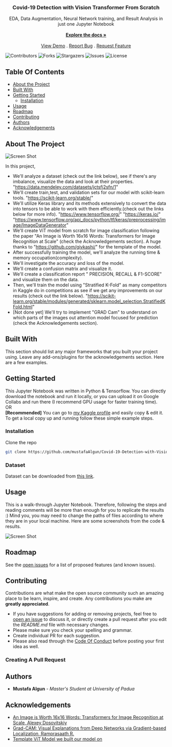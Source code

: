 <br/>
<p align="center">
  <h3 align="center">Covid-19 Detection with Vision Transformer From Scratch</h3>

  <p align="center">
    EDA, Data Augmentation, Neural Network training, and Result Analysis in just one Jupyter Notebook
    <br/>
    <br/>
    <a href="https://github.com/mustafaAlgun/Covid-19-Detection-with-Vision-Transformer"><strong>Explore the docs »</strong></a>
    <br/>
    <br/>
    <a href="https://github.com/mustafaAlgun/Covid-19-Detection-with-Vision-Transformer">View Demo</a>
    .
    <a href="https://github.com/mustafaAlgun/Covid-19-Detection-with-Vision-Transformer/issues">Report Bug</a>
    .
    <a href="https://github.com/mustafaAlgun/Covid-19-Detection-with-Vision-Transformer/issues">Request Feature</a>
  </p>
</p>

![Contributors](https://img.shields.io/github/contributors/mustafaAlgun/Covid-19-Detection-with-Vision-Transformer?color=dark-green) ![Forks](https://img.shields.io/github/forks/mustafaAlgun/Covid-19-Detection-with-Vision-Transformer?style=social) ![Stargazers](https://img.shields.io/github/stars/mustafaAlgun/Covid-19-Detection-with-Vision-Transformer?style=social) ![Issues](https://img.shields.io/github/issues/mustafaAlgun/Covid-19-Detection-with-Vision-Transformer) ![License](https://img.shields.io/github/license/mustafaAlgun/Covid-19-Detection-with-Vision-Transformer) 

## Table Of Contents

* [About the Project](#about-the-project)
* [Built With](#built-with)
* [Getting Started](#getting-started)
  * [Installation](#installation)
* [Usage](#usage)
* [Roadmap](#roadmap)
* [Contributing](#contributing)
* [Authors](#authors)
* [Acknowledgements](#acknowledgements)

## About The Project

![Screen Shot](https://upload.wikimedia.org/wikipedia/commons/thumb/3/3e/Vision_Transformer.gif/450px-Vision_Transformer.gif)

In this project, 

* We'll analyze a dataset (check out the link below), see if there's any imbalance, visualize the data and look at their properties.
"https://data.mendeley.com/datasets/jctsfj2sfn/1"
* We'll create train,test, and validation sets for our model with scikit-learn tools.
"https://scikit-learn.org/stable/"
* We'll utilize Keras library and its methods extensively to convert the data into tensors to be able to work with them efficiently.(check out the links below for more info).
"https://www.tensorflow.org/"
"https://keras.io/"
"https://www.tensorflow.org/api_docs/python/tf/keras/preprocessing/image/ImageDataGenerator"
* We'll create ViT model from scratch for image classification following the paper "An Image is Worth 16x16 Words: Transformers for Image Recognition at Scale" (check the Acknowledgements section).
A huge thanks to "https://github.com/givkashi/" for the template of the model.
* After successfully training the model, we'll analyze the running time & memory occupation(complexity).
* We'll investigate the accuracy and loss of the model.
* We'll create a confusion matrix and visualize it.
* We'll create a classification report " PRECISION, RECALL & F1-SCORE" and visualize them on the data.
* Then, we'll train the model using "Stratified K-Fold" as many competitors in Kaggle do in competitions as see if we get any improvements on our results (check out the link below).
"https://scikit-learn.org/stable/modules/generated/sklearn.model_selection.StratifiedKFold.html"
* [Not done yet] We'll try to implement "GRAD Cam" to understand on which parts of the images out attention model focused for prediction (check the Acknowledgements section).


## Built With

This section should list any major frameworks that you built your project using. Leave any add-ons/plugins for the acknowledgements section. Here are a few examples.

## Getting Started

This Jupyter Notebook was written in Python & Tensorflow. You can directly download the notebook and run it locally, or you can upload it on Google Collabs and run there (I recommend GPU usage for faster training time). <br />
OR  <br />
**[Recommended]** You can go to [my Kaggle profile](https://www.kaggle.com/mustafaalgun/covid-detection-with-vision-transformer) and easily copy & edit it. 
To get a local copy up and running follow these simple example steps.



### Installation

Clone the repo

```sh
git clone https://github.com/mustafaAlgun/Covid-19-Detection-with-Vision-Transformer.git
```
### Dataset

Dataset can be downloaded from [this link](https://data.mendeley.com/datasets/jctsfj2sfn/1).

## Usage

This is a walk-through Jupyter Notebook. Therefore, following the steps and reading comments will be more than enough for you to replicate the results :) Mind you, you may need to change the paths of files according to where they are in your local machine. Here are some screenshots from the code & results.


![Screen Shot](https://github.com/mustafaAlgun/Covid-19-Detection-with-Vision-Transformer/blob/main/Screenshots/gif.gif?raw=true)


## Roadmap

See the [open issues](https://github.com/mustafaAlgun/Covid-19-Detection-with-Vision-Transformer/issues) for a list of proposed features (and known issues).

## Contributing

Contributions are what make the open source community such an amazing place to be learn, inspire, and create. Any contributions you make are **greatly appreciated**.
* If you have suggestions for adding or removing projects, feel free to [open an issue](https://github.com/mustafaAlgun/Covid-19-Detection-with-Vision-Transformer/issues/new) to discuss it, or directly create a pull request after you edit the *README.md* file with necessary changes.
* Please make sure you check your spelling and grammar.
* Create individual PR for each suggestion.
* Please also read through the [Code Of Conduct](https://github.com/mustafaAlgun/Covid-19-Detection-with-Vision-Transformer/blob/main/CODE_OF_CONDUCT.md) before posting your first idea as well.

### Creating A Pull Request



## Authors

* **Mustafa Algun** - *Master's Student at University of Padua*

## Acknowledgements

* [An Image is Worth 16x16 Words: Transformers for Image Recognition at Scale, Alexey Dosovitskiy](https://arxiv.org/abs/2010.11929)
* [Grad-CAM: Visual Explanations from Deep Networks via Gradient-based Localization, Ramprasaath R.](https://arxiv.org/abs/1610.02391?source=post_page---------------------------)
* [Template ViT Model we built our model on](https://github.com/givkashi/Vision-Transformer-from-scratch)
